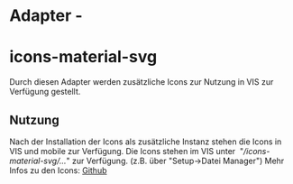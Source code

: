 
# Adapter -

# icons-material-svg

Durch diesen Adapter werden zusätzliche Icons zur Nutzung in VIS zur Verfügung gestellt.


## Nutzung

Nach der Installation der Icons als zusätzliche Instanz stehen die Icons in VIS und mobile zur Verfügung. Die Icons stehen im VIS unter  "_/icons-material-svg/..._" zur Verfügung. (z.B. über "Setup->Datei Manager") Mehr Infos zu den Icons: [Github](https://github.com/google/material-design-icons)